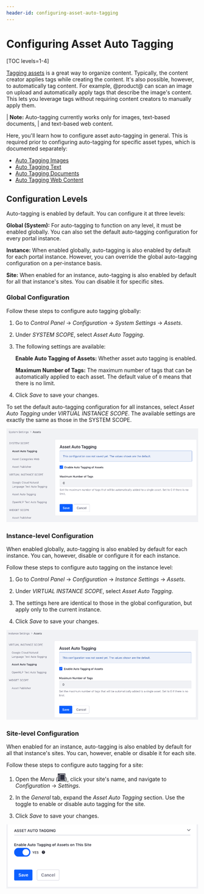 ```yaml
---
header-id: configuring-asset-auto-tagging
---
```


# Configuring Asset Auto Tagging

[TOC levels=1-4]

[Tagging assets](/docs/7-2/user/-/knowledge_base/u/tagging-content) 
is a great way to organize content. Typically, the content creator applies tags 
while creating the content. It's also possible, however, to automatically tag 
content. For example, @product@ can scan an image on upload and automatically 
apply tags that describe the image's content. This lets you leverage tags 
without requiring content creators to manually apply them. 

| **Note:** Auto-tagging currently works only for images, text-based documents, 
| and text-based web content. 

Here, you'll learn how to configure asset auto-tagging in general. This is 
required prior to configuring auto-tagging for specific asset types, which is 
documented separately: 

-   [Auto Tagging Images](/docs/7-2/user/-/knowledge_base/u/auto-tagging-images)
-   [Auto Tagging Text](/docs/7-2/user/-/knowledge_base/u/auto-tagging-text)
-   [Auto Tagging Documents](/docs/7-2/user/-/knowledge_base/u/auto-tagging-documents)
-   [Auto Tagging Web Content](/docs/7-2/user/-/knowledge_base/u/auto-tagging-web-content)

## Configuration Levels

Auto-tagging is enabled by default. You can configure it at three levels:

**Global (System):** For auto-tagging to function on any level, it must be 
enabled globally. You can also set the default auto-tagging configuration for 
every portal instance. 

**Instance:** When enabled globally, auto-tagging is also enabled by default for 
each portal instance. However, you can override the global auto-tagging 
configuration on a per-instance basis. 

**Site:** When enabled for an instance, auto-tagging is also enabled by default 
for all that instance's sites. You can disable it for specific sites. 

### Global Configuration

Follow these steps to configure auto tagging globally: 

1.  Go to *Control Panel* &rarr; *Configuration* &rarr; *System Settings* &rarr; 
    *Assets*. 

2.  Under *SYSTEM SCOPE*, select *Asset Auto Tagging*. 

3.  The following settings are available:

    **Enable Auto Tagging of Assets:** Whether asset auto tagging is enabled.

    **Maximum Number of Tags:** The maximum number of tags that can be 
    automatically applied to each asset. The default value of `0` means that 
    there is no limit.

4.  Click *Save* to save your changes. 

To set the default auto-tagging configuration for all instances, select 
*Asset Auto Tagging* under *VIRTUAL INSTANCE SCOPE*. The available settings are 
exactly the same as those in the SYSTEM SCOPE. 

![Figure 1: You can configure auto tagging globally in the Assets section of System Settings.](../../../images/auto-tagging-global.png)

### Instance-level Configuration

When enabled globally, auto-tagging is also enabled by default for each 
instance. You can, however, disable or configure it for each instance. 

Follow these steps to configure auto tagging on the instance level: 

1.  Go to *Control Panel* &rarr; *Configuration* &rarr; *Instance Settings* 
    &rarr; *Assets*. 

2.  Under *VIRTUAL INSTANCE SCOPE*, select *Asset Auto Tagging*. 

3.  The settings here are identical to those in the global configuration, but 
    apply only to the current instance. 

3.  Click *Save* to save your changes. 

![Figure 2: You can also configure auto tagging for each instance.](../../../images/auto-tagging-instance.png)

### Site-level Configuration

When enabled for an instance, auto-tagging is also enabled by default for all 
that instance's sites. You can, however, enable or disable it for each site. 

Follow these steps to configure auto tagging for a site: 

1.  Open the *Menu* 
    (![Product Menu](../../../images/icon-menu.png)), 
    click your site's name, and navigate to *Configuration* &rarr; *Settings*. 

2.  In the *General* tab, expand the *Asset Auto Tagging* section. Use the 
    toggle to enable or disable auto tagging for the site. 

3.  Click *Save* to save your changes. 

![Figure 3: You can enable or disable auto-tagging for a site.](../../../images/auto-tagging-site.png)
